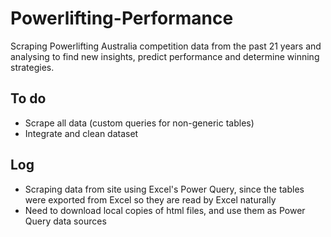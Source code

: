 # Powerlifting-Performance
Scraping Powerlifting Australia competition data from the past 21 years and analysing to find new insights, predict performance and determine winning strategies.

## To do
- Scrape all data (custom queries for non-generic tables)
- Integrate and clean dataset

## Log
- Scraping data from site using Excel's Power Query, since the tables were exported from Excel so they are read by Excel naturally
- Need to download local copies of html files, and use them as Power Query data sources